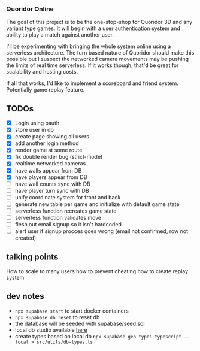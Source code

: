### Quoridor Online

The goal of this project is to be the one-stop-shop for Quoridor 3D and any variant type games. It will begin with a user authentication system and ability to play a match against another user.

I'll be experimenting with bringing the whole system online using a serverless architecture. The turn based nature of Quoridor should make this possible but I suspect the networked camera movements may be pushing the limits of real time serverless. If it works though, that'd be great for scalability and hosting costs.

If all that works, I'd like to implement a scoreboard and friend system. Potentially game replay feature.

## TODOs

- [x] Login using oauth
- [x] store user in db
- [x] create page showing all users
- [x] add another login method
- [x] render game at some route
- [x] fix double render bug (strict-mode)
- [x] realtime networked cameras
- [x] have walls appear from DB
- [x] have players appear from DB
- [ ] have wall counts sync with DB
- [ ] have player turn sync with DB
- [ ] unify coordinate system for front and back
- [ ] generate new table per game and initialize with default game state
- [ ] serverless function recreates game state
- [ ] serverless function validates move
- [ ] flesh out email signup so it isn't hardcoded
- [ ] alert user if signup procces goes wrong (email not confirmed, row not created)

## talking points

How to scale to many users
how to prevent cheating
how to create replay system

## dev notes

- `npx supabase start` to start docker containers
- `npx supabase db reset` to reset db
- the database will be seeded with supabase/seed.sql
- local db studio available [here](http://localhost:54323/project/default)
- create types based on local db `npx supabase gen types typescript --local > src/utils/db-types.ts`
